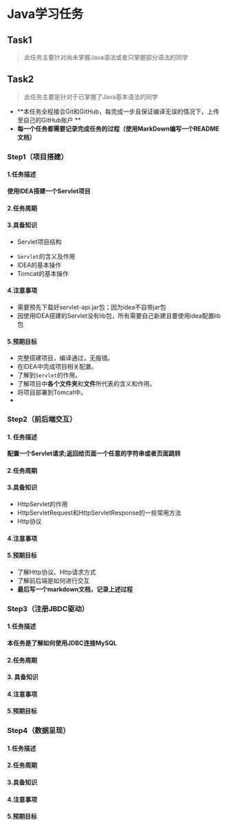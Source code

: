 # Java学习任务

## Task1

> 此任务主要针对尚未掌握Java语法或者只掌握部分语法的同学





## Task2

> 此任务主要是针对于已掌握了Java基本语法的同学

* **本任务全程接合Git和GitHub，每完成一步且保证编译无误的情况下，上传至自己的GitHub账户 **
* **每一个任务都需要记录完成任务的过程（使用MarkDown编写一个README文档）** 

### Step1（项目搭建）

#### 1.任务描述

**使用IDEA搭建一个Servlet项目**

#### 2.任务周期



#### 3.具备知识

* Servlet项目结构

- `Servlet`的含义及作用
- IDEA的基本操作
- Tomcat的基本操作

#### 4.注意事项

- 需要预先下载好servlet-api.jar包；因为idea不自带jar包
- 因使用IDEA搭建的Servlet没有lib包，所有需要自己新建且要使用idea配置lib包

#### 5.预期目标

* 完整搭建项目，编译通过，无报错。
* 在IDEA中完成项目相关配置。
* 了解到`Servlet`的作用。
* 了解项目中**各个文件夹**和**文件**所代表的含义和作用。
* 将项目部署到Tomcat中。
* ​

### Step2（前后端交互）

#### 1. 任务描述

**配置一个Servlet请求;返回给页面一个任意的字符串或者页面跳转**

#### 2.任务周期

#### 3.具备知识

* HttpServlet的作用
* HttpServletRequest和HttpServletResponse的一些常用方法
* Http协议

#### 4.注意事项



#### 5.预期目标

* 了解Http协议、Http请求方式
* 了解前后端是如何进行交互
* **最后写一个markdown文档，记录上述过程** 

### Step3（注册JBDC驱动）

#### 1.任务描述

**本任务是了解如何使用JDBC连接MySQL**

#### 2.任务周期



#### 3. 具备知识

#### 4.注意事项

#### 5.预期目标

### Step4（数据呈现）

#### 1.任务描述

#### 2.任务周期

#### 3.具备知识

#### 4.注意事项

#### 5.预期目标



















